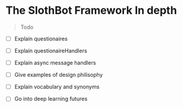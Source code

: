 # The SlothBot Framework In depth 

>Todo
- [ ] Explain questionaires
- [ ] Explain questionaireHandlers
- [ ] Explain async message handlers
- [ ] Give examples of design philisophy
- [ ] Explain vocabulary and synonyms
- [ ] Go into deep learning futures
    

